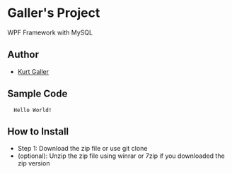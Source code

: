 # Galler's Project
 WPF Framework with MySQL

## Author
- [Kurt Galler](https://github.com/Kurtivan2223)

## Sample Code
```
  Hello World!
```
## How to Install
- Step 1: Download the zip file or use git clone
- (optional): Unzip the zip file using winrar or 7zip if you downloaded the zip version
